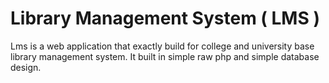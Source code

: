 # Library Management System ( LMS )
Lms is a web application that exactly build for college and university base library management system. It built in simple raw php and simple database design.
